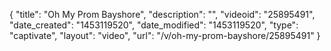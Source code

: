 {
    "title": "Oh My Prom Bayshore",
    "description": "",
    "videoid": "25895491",
    "date_created": "1453119520",
    "date_modified": "1453119520",
    "type": "captivate",
    "layout": "video",
    "url": "\/v\/oh-my-prom-bayshore\/25895491"
}